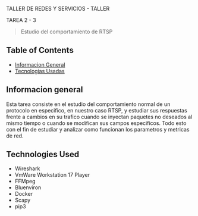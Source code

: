 TALLER DE REDES Y SERVICIOS - TALLER

TAREA 2 - 3
> Estudio del comportamiento de RTSP


## Table of Contents
* [Informacion General](#general-information)
* [Tecnologias Usadas](#technologies-used)




## Informacion general

Esta tarea consiste en el estudio del comportamiento normal de un protocolo en especifico, en nuestro caso RTSP, y estudiar sus respuestas frente a cambios en su trafico cuando se inyectan paquetes no deseados
al mismo tiempo o cuando se modifican sus campos especificos. Todo esto con el fin de estudiar  y analizar como funcionan los parametros y metricas de red.
<!-- You don't have to answer all the questions - just the ones relevant to your project. -->


## Technologies Used
- Wireshark
- VmWare Workstation 17 Player
- FFMpeg
- Bluenviron
- Docker
- Scapy
- pip3











<!-- Optional -->
<!-- ## License -->
<!-- This project is open source and available under the [... License](). -->

<!-- You don't have to include all sections - just the one's relevant to your project -->



<!---
blobos1/blobos1 is a ✨ special ✨ repository because its `README.md` (this file) appears on your GitHub profile.
You can click the Preview link to take a look at your changes.
--->
